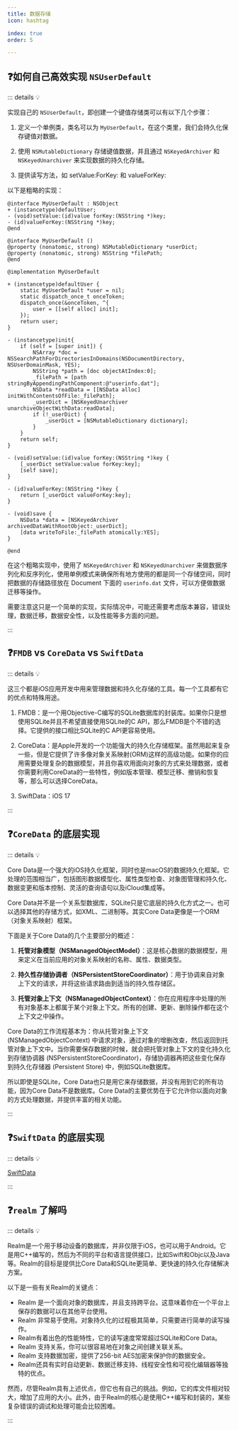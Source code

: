 ```yaml
---
title: 数据存储
icon: hashtag

index: true
order: 5

---
```


<!-- more -->

## ❓如何自己高效实现 `NSUserDefault`

::: details 💡

实现自己的 `NSUserDefault`，即创建一个键值存储类可以有以下几个步骤：

1. 定义一个单例类，类名可以为 `MyUserDefault`，在这个类里，我们会持久化保存键值对数据。

2. 使用 `NSMutableDictionary` 存储键值数据，并且通过 `NSKeyedArchiver` 和 `NSKeyedUnarchiver` 来实现数据的持久化存储。

3. 提供读写方法，如 setValue:ForKey: 和 valueForKey:

以下是粗略的实现：

```objc
@interface MyUserDefault : NSObject
+ (instancetype)defaultUser;
- (void)setValue:(id)value forKey:(NSString *)key;
- (id)valueForKey:(NSString *)key;
@end

@interface MyUserDefault ()
@property (nonatomic, strong) NSMutableDictionary *userDict;
@property (nonatomic, strong) NSString *filePath;
@end

@implementation MyUserDefault

+ (instancetype)defaultUser {
    static MyUserDefault *user = nil;
    static dispatch_once_t onceToken;
    dispatch_once(&onceToken, ^{
        user = [[self alloc] init];
    });
    return user;
}

- (instancetype)init{
    if (self = [super init]) {
        NSArray *doc = NSSearchPathForDirectoriesInDomains(NSDocumentDirectory, NSUserDomainMask, YES);
        NSString *path = [doc objectAtIndex:0];
        _filePath = [path stringByAppendingPathComponent:@"userinfo.dat"];
        NSData *readData = [[NSData alloc] initWithContentsOfFile:_filePath];
        _userDict = [NSKeyedUnarchiver unarchiveObjectWithData:readData];
        if (!_userDict) {
            _userDict = [NSMutableDictionary dictionary];
        }
    }
    return self;
}

- (void)setValue:(id)value forKey:(NSString *)key {
    [_userDict setValue:value forKey:key];
    [self save];
}

- (id)valueForKey:(NSString *)key {
    return [_userDict valueForKey:key];
}

- (void)save {
    NSData *data = [NSKeyedArchiver archivedDataWithRootObject:_userDict];
    [data writeToFile:_filePath atomically:YES];
}

@end
```

在这个粗略实现中，使用了 `NSKeyedArchiver` 和 `NSKeyedUnarchiver` 来做数据序列化和反序列化，使用单例模式来确保所有地方使用的都是同一个存储空间，同时把数据的存储路径放在 Document 下面的 `userinfo.dat` 文件，可以方便做数据迁移等操作。

需要注意这只是一个简单的实现，实际情况中，可能还需要考虑版本兼容，错误处理，数据迁移，数据安全性，以及性能等多方面的问题。

:::

## ❓`FMDB` vs `CoreData` vs `SwiftData`

::: details 💡

这三个都是iOS应用开发中用来管理数据和持久化存储的工具。每一个工具都有它的优点和特殊用途。

1. FMDB：是一个用Objective-C编写的SQLite数据库的封装库。如果你只是想使用SQLite并且不希望直接使用SQLite的C API，那么FMDB是个不错的选择。它提供的接口相比SQLite的C API更容易使用。

2. CoreData：是Apple开发的一个功能强大的持久化存储框架。虽然用起来复杂一些，但是它提供了许多像对象关系映射(ORM)这样的高级功能。如果你的应用需要处理复杂的数据模型，并且你喜欢用面向对象的方式来处理数据，或者你需要利用CoreData的一些特性，例如版本管理、模型迁移、撤销和恢复等，那么可以选择CoreData。

3. SwiftData：iOS 17

:::

## ❓`CoreData` 的底层实现

::: details 💡

Core Data是一个强大的iOS持久化框架，同时也是macOS的数据持久化框架。它处理的范围相当广，包括图形数据模型化、属性类型检查、对象图管理和持久化、数据变更和版本控制、灵活的查询语句以及iCloud集成等。

Core Data并不是一个关系型数据库，SQLite只是它底层的持久化方式之一。也可以选择其他的存储方式，如XML、二进制等。其实Core Data更像是一个ORM（对象关系映射）框架。

下面是关于Core Data的几个主要部分的概述：

1. **托管对象模型（NSManagedObjectModel）**：这是核心数据的数据模型，用来定义在当前应用的对象关系映射的名称、属性、数据类型。

2. **持久性存储协调者（NSPersistentStoreCoordinator）**：用于协调来自对象上下文的请求，并将这些请求路由到适当的持久性存储区。

3. **托管对象上下文（NSManagedObjectContext）**：你在应用程序中处理的所有对象基本上都属于某个对象上下文。所有的创建、更新、删除操作都在这个上下文之中操作。

Core Data的工作流程基本为：你从托管对象上下文 (NSManagedObjectContext) 中请求对象，通过对象的增删改查，然后返回到托管对象上下文中。当你需要保存数据的时候，就会把托管对象上下文的变化持久化到存储协调器 (NSPersistentStoreCoordinator)，存储协调器再把这些变化保存到持久化存储器 (Persistent Store) 中，例如SQLite数据库。

所以即使是SQLite，Core Data也只是用它来存储数据，并没有用到它的所有功能，因为Core Data不是数据库。Core Data的主要优势在于它允许你以面向对象的方式处理数据，并提供丰富的相关功能。

:::

## ❓`SwiftData` 的底层实现

::: details 💡

[SwiftData](https://developer.apple.com/documentation/swiftdata)

:::

## ❓`realm` 了解吗

::: details 💡

Realm是一个用于移动设备的数据库，并非仅限于iOS，也可以用于Android。它是用C++编写的，然后为不同的平台和语言提供接口，比如Swift和Objc以及Java等。Realm的目标是提供比Core Data和SQLite更简单、更快速的持久化存储解决方案。

以下是一些有关Realm的关键点：

- Realm 是一个面向对象的数据库，并且支持跨平台。这意味着你在一个平台上保存的数据可以在其他平台使用。
- Realm 非常易于使用。对象持久化的过程极其简单，只需要进行简单的读写操作。
- Realm有着出色的性能特性，它的读写速度常常超过SQLite和Core Data。
- Realm 支持关系，你可以很容易地在对象之间创建关联关系。
- Realm 支持数据加密，提供了256-bit AES加密来保护你的数据安全。
- Realm还具有实时自动更新、数据迁移支持、线程安全性和可视化编辑器等独特的优点。

然而，尽管Realm具有上述优点，但它也有自己的挑战。例如，它的库文件相对较大，增加了应用的大小。此外，由于Realm的核心是使用C++编写和封装的，某些复杂错误的调试和处理可能会比较困难。

:::